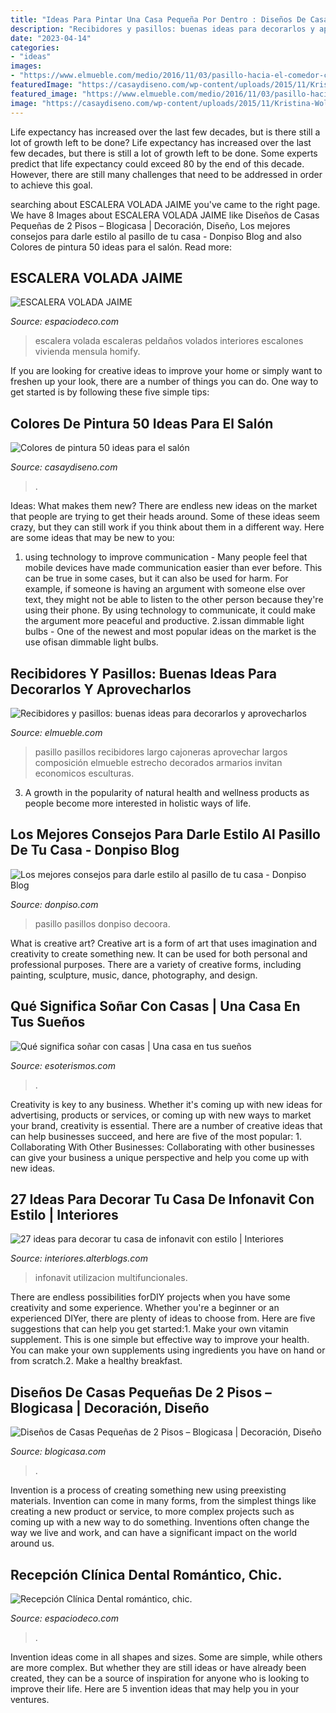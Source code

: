 ```yaml
---
title: "Ideas Para Pintar Una Casa Pequeña Por Dentro : Diseños De Casas Pequeñas De 2 Pisos – Blogicasa"
description: "Recibidores y pasillos: buenas ideas para decorarlos y aprovecharlos"
date: "2023-04-14"
categories:
- "ideas"
images:
- "https://www.elmueble.com/medio/2016/11/03/pasillo-hacia-el-comedor-con-mueble-bajo-y-composicion-de-cuadros_830a6cda.jpg"
featuredImage: "https://casaydiseno.com/wp-content/uploads/2015/11/Kristina-Wolf-salon-pared-pintada-amarillo.jpeg"
featured_image: "https://www.elmueble.com/medio/2016/11/03/pasillo-hacia-el-comedor-con-mueble-bajo-y-composicion-de-cuadros_830a6cda.jpg"
image: "https://casaydiseno.com/wp-content/uploads/2015/11/Kristina-Wolf-salon-pared-pintada-amarillo.jpeg"
---
```



Life expectancy has increased over the last few decades, but is there still a lot of growth left to be done?
Life expectancy has increased over the last few decades, but there is still a lot of growth left to be done. Some experts predict that life expectancy could exceed 80 by the end of this decade. However, there are still many challenges that need to be addressed in order to achieve this goal.

	

		
searching about ESCALERA VOLADA JAIME you've came to the right page. We have 8 Images about ESCALERA VOLADA JAIME like Diseños de Casas Pequeñas de 2 Pisos – Blogicasa | Decoración, Diseño, Los mejores consejos para darle estilo al pasillo de tu casa - Donpiso Blog and also Colores de pintura 50 ideas para el salón. Read more:
		
    
## ESCALERA VOLADA JAIME

<img loading=lazy src="https://www.espaciodeco.com/img/photos/000/240/482/ESCALERAPLANTABAJA_large.jpg" onerror="this.onerror=null;this.src='https://tse2.mm.bing.net/th?id=OIP.kVcBLBEYuKSL1hmnkUefDgHaJ4&amp;pid=15.1';" alt="ESCALERA VOLADA JAIME">

_Source: espaciodeco.com_

>escalera volada escaleras peldaños volados interiores escalones vivienda mensula homify. 

	

If you are looking for creative ideas to improve your home or simply want to freshen up your look, there are a number of things you can do. One way to get started is by following these five simple tips: 

    
## Colores De Pintura 50 Ideas Para El Salón

<img loading=lazy src="https://casaydiseno.com/wp-content/uploads/2015/11/Kristina-Wolf-salon-pared-pintada-amarillo.jpeg" onerror="this.onerror=null;this.src='https://tse2.mm.bing.net/th?id=OIP.7xqnLzO05ujYtIWSNfsF-QHaHa&amp;pid=15.1';" alt="Colores de pintura 50 ideas para el salón">

_Source: casaydiseno.com_

>. 

	

Ideas: What makes them new?
There are endless new ideas on the market that people are trying to get their heads around. Some of these ideas seem crazy, but they can still work if you think about them in a different way. Here are some ideas that may be new to you: 
1. using technology to improve communication - Many people feel that mobile devices have made communication easier than ever before. This can be true in some cases, but it can also be used for harm. For example, if someone is having an argument with someone else over text, they might not be able to listen to the other person because they're using their phone. By using technology to communicate, it could make the argument more peaceful and productive. 
2.issan dimmable light bulbs - One of the newest and most popular ideas on the market is the use ofisan dimmable light bulbs.

    
## Recibidores Y Pasillos: Buenas Ideas Para Decorarlos Y Aprovecharlos

<img loading=lazy src="https://www.elmueble.com/medio/2016/11/03/pasillo-hacia-el-comedor-con-mueble-bajo-y-composicion-de-cuadros_830a6cda.jpg" onerror="this.onerror=null;this.src='https://tse2.mm.bing.net/th?id=OIP.kyU-FckyYR6voCp44YyOuQHaKM&amp;pid=15.1';" alt="Recibidores y pasillos: buenas ideas para decorarlos y aprovecharlos">

_Source: elmueble.com_

>pasillo pasillos recibidores largo cajoneras aprovechar largos composición elmueble estrecho decorados armarios invitan economicos esculturas. 

	

3. A growth in the popularity of natural health and wellness products as people become more interested in holistic ways of life. 

    
## Los Mejores Consejos Para Darle Estilo Al Pasillo De Tu Casa - Donpiso Blog

<img loading=lazy src="http://www.donpiso.com/blog/wp-content/uploads/2018/11/poasillo.png" onerror="this.onerror=null;this.src='https://tse2.mm.bing.net/th?id=OIP.56WbD3E0TTh8-h6DSvlIAAHaDp&amp;pid=15.1';" alt="Los mejores consejos para darle estilo al pasillo de tu casa - Donpiso Blog">

_Source: donpiso.com_

>pasillo pasillos donpiso decoora. 

	

What is creative art?
Creative art is a form of art that uses imagination and creativity to create something new. It can be used for both personal and professional purposes. There are a variety of creative forms, including painting, sculpture, music, dance, photography, and design.

    
## Qué Significa Soñar Con Casas | Una Casa En Tus Sueños

<img loading=lazy src="https://esoterismos.com/wp-content/uploads/2015/03/sonar-con-una-casa-en-llamas-600x360.jpg" onerror="this.onerror=null;this.src='https://tse2.mm.bing.net/th?id=OIP.dUuhD9-KXXM_80fs13MlMQHaEc&amp;pid=15.1';" alt="Qué significa soñar con casas | Una casa en tus sueños">

_Source: esoterismos.com_

>. 

	

Creativity is key to any business. Whether it's coming up with new ideas for advertising, products or services, or coming up with new ways to market your brand, creativity is essential. There are a number of creative ideas that can help businesses succeed, and here are five of the most popular: 1. Collaborating With Other Businesses: Collaborating with other businesses can give your business a unique perspective and help you come up with new ideas.

    
## 27 Ideas Para Decorar Tu Casa De Infonavit Con Estilo | Interiores

<img loading=lazy src="https://interiores.alterblogs.com/wp-content/uploads/2017/01/27-ideas-para-decorar-tu-casa-de-infonavit-con-estilo-11.jpg" onerror="this.onerror=null;this.src='https://tse1.mm.bing.net/th?id=OIP.2d-JJmlWVVsAK2yMoAcZhQHaFj&amp;pid=15.1';" alt="27 ideas para decorar tu casa de infonavit con estilo | Interiores">

_Source: interiores.alterblogs.com_

>infonavit utilizacion multifuncionales. 

	

There are endless possibilities forDIY projects when you have some creativity and some experience. Whether you're a beginner or an experienced DIYer, there are plenty of ideas to choose from. Here are five suggestions that can help you get started:1. Make your own vitamin supplement. This is one simple but effective way to improve your health. You can make your own supplements using ingredients you have on hand or from scratch.2. Make a healthy breakfast.

    
## Diseños De Casas Pequeñas De 2 Pisos – Blogicasa | Decoración, Diseño

<img loading=lazy src="http://farm7.static.flickr.com/6201/6102208450_97d14b89d5.jpg" onerror="this.onerror=null;this.src='https://tse2.mm.bing.net/th?id=OIP.LWkI-9UAwv8TEEnO4EAsAgHaGW&amp;pid=15.1';" alt="Diseños de Casas Pequeñas de 2 Pisos – Blogicasa | Decoración, Diseño">

_Source: blogicasa.com_

>. 

	

Invention is a process of creating something new using preexisting materials. Invention can come in many forms, from the simplest things like creating a new product or service, to more complex projects such as coming up with a new way to do something. Inventions often change the way we live and work, and can have a significant impact on the world around us.

    
## Recepción Clínica Dental Romántico, Chic.

<img loading=lazy src="https://www.espaciodeco.com/img/photos/000/228/843/_MG_6018_large.jpg" onerror="this.onerror=null;this.src='https://tse4.mm.bing.net/th?id=OIP.ejOb9TCCatu_JdRxmqwyvwHaK-&amp;pid=15.1';" alt="Recepción Clínica Dental romántico, chic.">

_Source: espaciodeco.com_

>. 

	

Invention ideas come in all shapes and sizes. Some are simple, while others are more complex. But whether they are still ideas or have already been created, they can be a source of inspiration for anyone who is looking to improve their life. Here are 5 invention ideas that may help you in your ventures.

